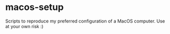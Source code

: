 # macos-setup
Scripts to reproduce my preferred configuration of a MacOS computer. Use at your own risk :)
